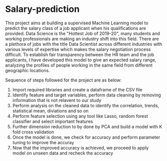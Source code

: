 # Salary-prediction

This project aims at building a supervised Machine Learning model to predict the salary class of a job applicant when his qualifications are provided.
Data Science is the "Hottest Job of 2019-20", many students and working professionals are making an industry shift into this field. There are a plethora of jobs with the title Data Scientist across different industries with various levels of expertise which makes the salary negotiation process difficult.
To establish fair transparency between the HR team and the job applicants, I have developed this model to give an expected salary range, analyzing the profiles of people working in the same field from different geographic locations.

Sequence of steps followed for the project are as below:

1. Import required libraries and create a dataframe of the CSV file
2. Identify feature and target variables, perform data cleaning by removing information that is not relavent to our study
3. Perform analysis on the cleaned data to identify the correlation, trends, statistical mean, diviations and so on
4. Perform feature selection using any tool like Lasso, random forest classifier and select important features
5. Further dimension reduction to by done by PCA and build a model with K fold cross validation
6. Once the model is done, we check for accuracy and perform parameter tuning to improve the accuray
7. Now that the improved accuracy is achieved, we proceed to apply model on unseen data and recheck the accuracy


